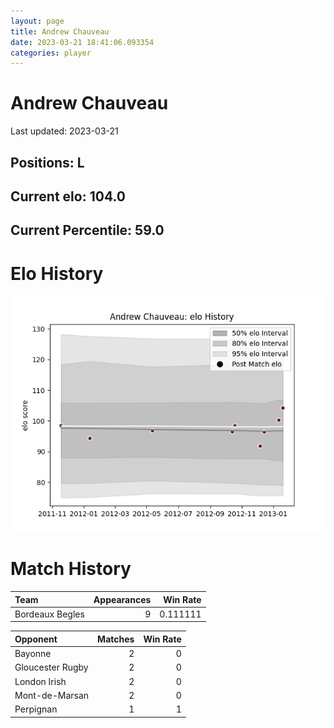 ```yaml
---  
layout: page  
title: Andrew Chauveau  
date: 2023-03-21 18:41:06.093354  
categories: player  
---
```

# Andrew Chauveau


Last updated: 2023-03-21
## Positions: L

## Current elo: 104.0

## Current Percentile: 59.0

# Elo History


![elo history](history_AndrewChauveau.png)
# Match History


| Team            |   Appearances |   Win Rate |
|:----------------|--------------:|-----------:|
| Bordeaux Begles |             9 |   0.111111 |

| Opponent         |   Matches |   Win Rate |
|:-----------------|----------:|-----------:|
| Bayonne          |         2 |          0 |
| Gloucester Rugby |         2 |          0 |
| London Irish     |         2 |          0 |
| Mont-de-Marsan   |         2 |          0 |
| Perpignan        |         1 |          1 |